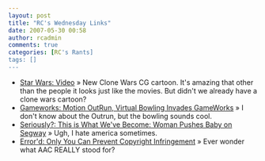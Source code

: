 ```yaml
---
layout: post
title: "RC's Wednesday Links"
date: 2007-05-30 00:58
author: rcadmin
comments: true
categories: [RC's Rants]
tags: []
---
```

<ul>
<li><a href="http://www.starwars.com/video/view/000478.html" title="Star Wars: Video">Star Wars: Video</a> &raquo; New Clone Wars CG cartoon. It's amazing that other than the people it looks just like the movies. But didn't we already have a clone wars cartoon?</li>
<li><a href="http://www.kotaku.com/gaming/gameworks/motion-outrun-virtual-bowling-invades-gameworks-263442.php" title="Gameworks: Motion OutRun, Virtual Bowling Invades GameWorks">Gameworks: Motion OutRun, Virtual Bowling Invades GameWorks</a> &raquo; I don't know about the Outrun, but the bowling sounds cool.</li>
<li><a href="http://www.gizmodo.com/gadgets/seriously%3F/this-is-what-weve-become-woman-pushes-baby-on-segway-263440.php" title="Seriously?: This is What We've Become: Woman Pushes Baby on Segway">Seriously?: This is What We've Become: Woman Pushes Baby on Segway</a> &raquo; Ugh, I hate america sometimes.</li>
<li><a href="http://worsethanfailure.com/Articles/Only-You-Can-Prevent-Copyright-Infringement.aspx" title="Error'd: Only You Can Prevent Copyright Infringement">Error'd: Only You Can Prevent Copyright Infringement</a> &raquo; Ever wonder what AAC REALLY stood for?</li>
</ul>

